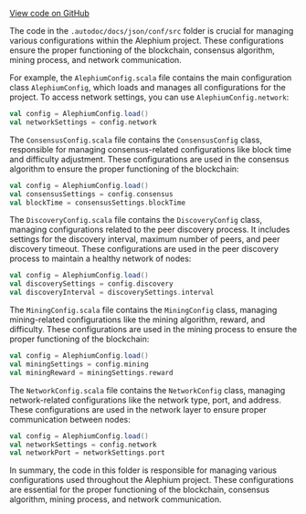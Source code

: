 [View code on GitHub](https://github.com/oxygenium/oxygenium/.autodoc/docs/json/conf/src)

The code in the `.autodoc/docs/json/conf/src` folder is crucial for managing various configurations within the Alephium project. These configurations ensure the proper functioning of the blockchain, consensus algorithm, mining process, and network communication.

For example, the `AlephiumConfig.scala` file contains the main configuration class `AlephiumConfig`, which loads and manages all configurations for the project. To access network settings, you can use `AlephiumConfig.network`:

```scala
val config = AlephiumConfig.load()
val networkSettings = config.network
```

The `ConsensusConfig.scala` file contains the `ConsensusConfig` class, responsible for managing consensus-related configurations like block time and difficulty adjustment. These configurations are used in the consensus algorithm to ensure the proper functioning of the blockchain:

```scala
val config = AlephiumConfig.load()
val consensusSettings = config.consensus
val blockTime = consensusSettings.blockTime
```

The `DiscoveryConfig.scala` file contains the `DiscoveryConfig` class, managing configurations related to the peer discovery process. It includes settings for the discovery interval, maximum number of peers, and peer discovery timeout. These configurations are used in the peer discovery process to maintain a healthy network of nodes:

```scala
val config = AlephiumConfig.load()
val discoverySettings = config.discovery
val discoveryInterval = discoverySettings.interval
```

The `MiningConfig.scala` file contains the `MiningConfig` class, managing mining-related configurations like the mining algorithm, reward, and difficulty. These configurations are used in the mining process to ensure the proper functioning of the blockchain:

```scala
val config = AlephiumConfig.load()
val miningSettings = config.mining
val miningReward = miningSettings.reward
```

The `NetworkConfig.scala` file contains the `NetworkConfig` class, managing network-related configurations like the network type, port, and address. These configurations are used in the network layer to ensure proper communication between nodes:

```scala
val config = AlephiumConfig.load()
val networkSettings = config.network
val networkPort = networkSettings.port
```

In summary, the code in this folder is responsible for managing various configurations used throughout the Alephium project. These configurations are essential for the proper functioning of the blockchain, consensus algorithm, mining process, and network communication.
